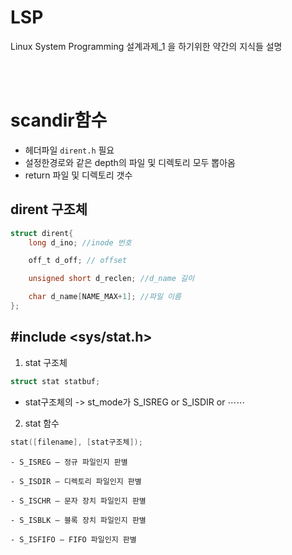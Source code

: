 # LSP

Linux System Programming 설계과제_1 을 하기위한 약간의 지식들 설명


<br><br>
# scandir함수
- 헤더파일 `dirent.h` 필요
- 설정한경로와 같은 depth의 파일 및 디렉토리 모두 뽑아옴
- return 파일 및 디렉토리 갯수

## dirent 구조체

```c
struct dirent{
	long d_ino; //inode 번호

	off_t d_off; // offset

	unsigned short d_reclen; //d_name 길이

	char d_name[NAME_MAX+1]; //파일 이름
};
```

## \#include <sys/stat.h>
1. stat 구조체
```c
struct stat statbuf;
```
  - stat구조체의 -> st_mode가 S_ISREG or S_ISDIR or ⋯⋯

2. stat 함수
```c
stat([filename], [stat구조체]);
```
	- S_ISREG – 정규 파일인지 판별

	- S_ISDIR – 디렉토리 파일인지 판별

	- S_ISCHR – 문자 장치 파일인지 판별

	- S_ISBLK – 블록 장치 파일인지 판별

	- S_ISFIFO – FIFO 파일인지 판별
